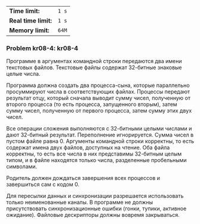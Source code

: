 |                      |       |
|----------------------|-------|
| **Time limit:**      | `1 s` |
| **Real time limit:** | `1 s` |
| **Memory limit:**    | `64M` |


### Problem kr08-4: kr08-4

Программе в аргументах командной строки передаются два имени
текстовых файлов. Текстовые файлы содержат 32-битные знаковые
целые числа.

Программа должна создать два процесса-сына, которые параллельно
просуммируют числа в соответствующих файлах. Процессы передают
результат отцу, который сначала выводит сумму чисел, полученную
от второго процесса (то есть процесса, запущенного вторым), затем
сумму чисел, полученную от первого процесса, затем сумму этих
двух чисел.

Все операции сложения выполняются с 32-битными целыми числами и
дают 32-битный результат. Переполнение игнорируется. Сумма чисел
в пустом файле равна 0. Аргументы командной строки корректны, то
есть содержат имена двух файлов, доступных на чтение. Оба файла
корректны, то есть все числа в них представимы 32-битным целым
типом, и в файле находятся только числа, разделенные пробельными
символами.

Родитель должен дождаться завершения всех процессов и завершиться
сам с кодом 0.

Для пересылки данных и синхронизации разрешается использовать
только неименованные каналы. В программе не должны присутствовать
синхронизационные ошибки (гонки, тупики, активное ожидание).
Файловые дескрипторы должны вовремя закрываться.

